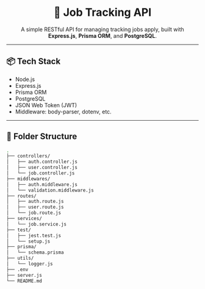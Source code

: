<h1 align="center">💼 Job Tracking API</h1>

<p align="center">
  A simple RESTful API for managing tracking jobs apply, built with <b>Express.js</b>, <b>Prisma ORM</b>, and <b>PostgreSQL</b>.
</p>

---

## 📦 Tech Stack

- Node.js
- Express.js
- Prisma ORM
- PostgreSQL
- JSON Web Token (JWT)
- Middleware: body-parser, dotenv, etc.

---

## 📂 Folder Structure

```bash
.
├── controllers/
│   ├── auth.controller.js
│   ├── user.controller.js
│   └── job.controller.js
├── middlewares/
│   ├── auth.middleware.js
│   └── validation.middleware.js
├── routes/
│   ├── auth.route.js
│   ├── user.route.js
│   └── job.route.js
├── services/
│   └── job.service.js
├── test/
│   ├── jest.test.js
│   └── setup.js
├── prisma/
│   └── schema.prisma
├── utils/
│   └── logger.js
├── .env
├── server.js
└── README.md
